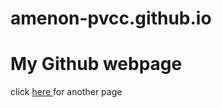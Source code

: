 # amenon-pvcc.github.io
<html>
<head> <title>demonstration page</title></head>
<body>
<h1>My Github webpage</h1>
<p>click
<a href="http://amenon-pvcc.github.io">
here
</a>
for another page</p>
</body>
</html>
